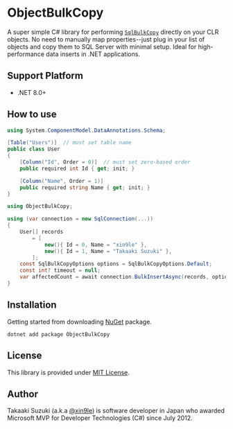 # ObjectBulkCopy
A super simple C# library for performing [`SqlBulkCopy`](https://learn.microsoft.com/en-us/dotnet/api/microsoft.data.sqlclient.sqlbulkcopy) directly on your CLR objects. No need to manually map properties--just plug in your list of objects and copy them to SQL Server with minimal setup. Ideal for high-performance data inserts in .NET applications.


## Support Platform
- .NET 8.0+


## How to use
```cs
using System.ComponentModel.DataAnnotations.Schema;

[Table("Users")]  // must set table name
public class User
{
    [Column("Id", Order = 0)]  // must set zero-based order
    public required int Id { get; init; }

    [Column("Name", Order = 1)]
    public required string Name { get; init; }
}
```
```cs
using ObjectBulkCopy;

using (var connection = new SqlConnection(...))
{
    User[] records
        = [
            new(){ Id = 0, Name = "xin9le" },
            new(){ Id = 1, Name = "Takaaki Suzuki" },
        ];
    const SqlBulkCopyOptions options = SqlBulkCopyOptions.Default;
    const int? timeout = null;
    var affectedCount = await connection.BulkInsertAsync(records, options, timeout, cancellationToken);
}
```


## Installation
Getting started from downloading [NuGet](https://www.nuget.org/packages/ObjectBulkCopy) package.

```
dotnet add package ObjectBulkCopy
```


## License
This library is provided under [MIT License](http://opensource.org/licenses/MIT).


## Author
Takaaki Suzuki (a.k.a [@xin9le](https://twitter.com/xin9le)) is software developer in Japan who awarded Microsoft MVP for Developer Technologies (C#) since July 2012.
